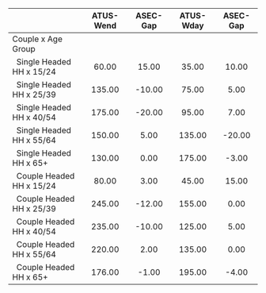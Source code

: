 
|                      |    ATUS-Wend |     ASEC-Gap |    ATUS-Wday |     ASEC-Gap |
| -------------------- | :----------: | :----------: | :----------: | :----------: |
| Couple x Age Group   |              |              |              |              |
| &nbsp;&nbsp;Single Headed HH x 15/24 |        60.00 |        15.00 |        35.00 |        10.00 |
| &nbsp;&nbsp;Single Headed HH x 25/39 |       135.00 |       -10.00 |        75.00 |         5.00 |
| &nbsp;&nbsp;Single Headed HH x 40/54 |       175.00 |       -20.00 |        95.00 |         7.00 |
| &nbsp;&nbsp;Single Headed HH x 55/64 |       150.00 |         5.00 |       135.00 |       -20.00 |
| &nbsp;&nbsp;Single Headed HH x 65+ |       130.00 |         0.00 |       175.00 |        -3.00 |
| &nbsp;&nbsp;Couple Headed HH x 15/24 |        80.00 |         3.00 |        45.00 |        15.00 |
| &nbsp;&nbsp;Couple Headed HH x 25/39 |       245.00 |       -12.00 |       155.00 |         0.00 |
| &nbsp;&nbsp;Couple Headed HH x 40/54 |       235.00 |       -10.00 |       125.00 |         5.00 |
| &nbsp;&nbsp;Couple Headed HH x 55/64 |       220.00 |         2.00 |       135.00 |         0.00 |
| &nbsp;&nbsp;Couple Headed HH x 65+ |       176.00 |        -1.00 |       195.00 |        -4.00 |

